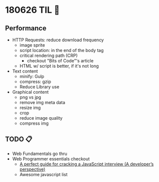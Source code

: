 # 180626 TIL :book:

## Performance
- HTTP Requests: reduce download frequency
  - image sprite
  - script location: in the end of the body tag
  - critical rendering path (CRP)
    - checkout "Bits of Code"'s article
  - HTML w/ script is better, if it's not long
- Text content
  - minify: Gulp
  - compress: gzip
  - Reduce Library use
- Graphical content
  - png vs jpg
  - remove img meta data
  - resize img
  - crop
  - reduce image quality
  - compress img
  
## TODO :clipboard:
- Web Fundamentals go thru
- Web Programmer essentials checkout
  - [A perfect guide for cracking a JavaScript interview (A developer’s perspective)
](https://medium.com/dev-bits/a-perfect-guide-for-cracking-a-javascript-interview-a-developers-perspective-23a5c0fa4d0d)
  - Awesome javascript list
